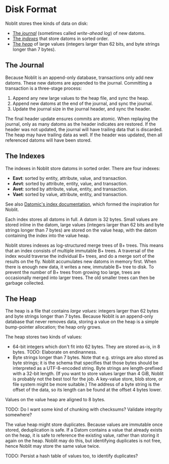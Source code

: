 # Disk Format

Noblit stores thee kinds of data on disk:

 * [The *journal*](#the-journal) (sometimes called *write-ahead log*) of new datoms.
 * [The *indexes*](#the-indexes) that store datoms in sorted order.
 * [The *heap*](#the-heap) of large values (integers larger than 62 bits, and
   byte strings longer than 7 bytes).

## The Journal

Because Noblit is an append-only database, transactions only add new datoms.
These new datoms are appended to the journal. Committing a transaction is a
three-stage process:

 1. Append any new large values to the heap file, and sync the heap.
 2. Append new datoms at the end of the journal, and sync the journal.
 3. Update the journal size in the journal header, and sync the header.

The final header update ensures commits are atomic. When replaying the journal,
only as many datoms as the header indicates are restored. If the header was not
updated, the journal will have trailing data that is discarded. The heap may
have trailing data as well. If the header was updated, then all referenced
datoms will have been stored.

## The Indexes

The indexes in Noblit store datoms in sorted order. There are four indexes:

 * **Eavt**: sorted by entity, attribute, value, and transaction.
 * **Aevt**: sorted by attribute, entity, value, and transaction.
 * **Avet**: sorted by attribute, value, entity, and transaction.
 * **Vaet**: sorted by value, attribute, entity, and transaction.

See also [Datomic's index documentation][datomic-indexes], which formed the
inspiration for Noblit.

Each index stores all datoms in full. A datom is 32 bytes. Small values are
stored inline in the datom, large values (integers larger than 62 bits and byte
strings longer than 7 bytes) are stored on the value heap, with the datom
containing the index into the value heap.

[datomic-indexes]: https://docs.datomic.com/cloud/query/raw-index-access.html

Noblit stores indexes as log-structured merge trees of B+ trees. This means that
an index consists of multiple immutable B+ trees. A traversal of the index would
traverse the individual B+ trees, and do a merge sort of the results on the fly.
Noblit accumulates new datoms in memory first. When there is enough new data, it
writes a new, immutable B+ tree to disk. To prevent the number of B+ trees from
growing too large, trees are occasionally merged into larger trees. The old
smaller trees can then be garbage collected.

## The Heap

The heap is a file that contains *large values*: integers larger than 62 bytes
and byte strings longer than 7 bytes. Because Noblit is an append-only database
that never removes data, storing a value on the heap is a simple bump-pointer
allocation; the heap only grows.

The heap stores two kinds of values:

 * 64-bit integers which don't fit into 62 bytes. They are stored as-is, in 8
   bytes.
   TODO: Elaborate on endinanness.
 * Byte strings longer than 7 bytes. Note that e.g. strings are also stored as
   byte strings; it is the schema that specifies that those bytes should be
   interpreted as a UTF-8-encoded string. Byte strings are length-prefixed with
   a 32-bit length. (If you want to store values larger than 4 GiB, Noblit is
   probably not the best tool for the job. A key-value store, blob store, or
   file system might be more suitable.) The address of a byte string is the
   offset of the data, so its length can be found at the offset 4 bytes lower.

Values on the value heap are aligned to 8 bytes.

TODO: Do I want some kind of chunking with checksums? Validate integrity
somewhere?

The value heap might store duplicates. Because values are immutable once stored,
deduplication is safe. If a Datom contains a value that already exists on the
heap, it is safe to reference the existing value, rather than storing it again
on the heap. Noblit may do this, but identifying duplicates is not free, hence
Noblit may store the same value twice.

TODO: Persist a hash table of values too, to identify duplicates?
